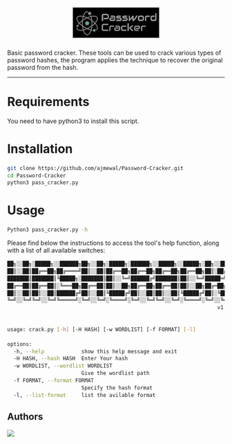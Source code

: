 <h1 align="center">
  <br>
  <a href=""><img src="https://github.com/ajmewal/Password-Cracker/blob/master/Pass_cracker.png" width="200px" alt="Pass_Cracker"></a>
</h1>



Basic password cracker. These tools can be used to crack various types of password hashes, the program applies the technique to recover the original password from the hash.

---

# Requirements

You need to have python3 to install this script.

# Installation

```bash
git clone https://github.com/ajmewal/Password-Cracker.git
cd Password-Cracker
python3 pass_cracker.py
```

# Usage
```bash 
Python3 pass_cracker.py -h
```
Please find below the instructions to access the tool's help function, along with a list of all available switches:
```bash
██╗░░██╗░█████╗░░██████╗██╗░░██╗░█████╗░██████╗░░█████╗░░█████╗░██╗░░██╗███████╗██████╗░
██║░░██║██╔══██╗██╔════╝██║░░██║██╔══██╗██╔══██╗██╔══██╗██╔══██╗██║░██╔╝██╔════╝██╔══██╗
███████║███████║╚█████╗░███████║██║░░╚═╝██████╔╝███████║██║░░╚═╝█████═╝░█████╗░░██████╔╝
██╔══██║██╔══██║░╚═══██╗██╔══██║██║░░██╗██╔══██╗██╔══██║██║░░██╗██╔═██╗░██╔══╝░░██╔══██╗
██║░░██║██║░░██║██████╔╝██║░░██║╚█████╔╝██║░░██║██║░░██║╚█████╔╝██║░╚██╗███████╗██║░░██║
╚═╝░░╚═╝╚═╝░░╚═╝╚═════╝░╚═╝░░╚═╝░╚════╝░╚═╝░░╚═╝╚═╝░░╚═╝░╚════╝░╚═╝░░╚═╝╚══════╝╚═╝░░╚═╝
                                                                    v1.0


usage: crack.py [-h] [-H HASH] [-w WORDLIST] [-f FORMAT] [-l]

options:
  -h, --help            show this help message and exit
  -H HASH, --hash HASH  Enter Your hash
  -w WORDLIST, --wordlist WORDLIST
                        Give the wordlist path
  -f FORMAT, --format FORMAT
                        Specify the hash format
  -l, --list-format     list the avilable format
```
## Authors

<a href="https://github.com/ajmewal"><img src="https://avatars.githubusercontent.com/u/82837448?v=4"></a>
